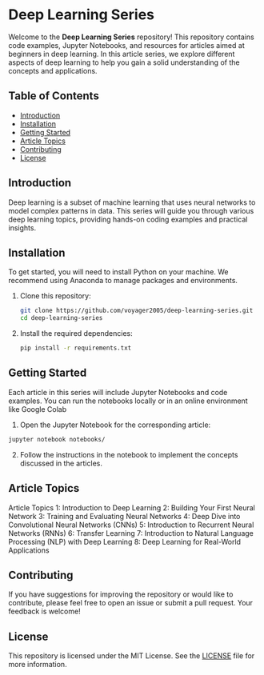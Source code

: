 # Deep Learning Series

Welcome to the **Deep Learning Series** repository! This repository contains code examples, Jupyter Notebooks, and resources for articles aimed at beginners in deep learning. In this article series, we explore different aspects of deep learning to help you gain a solid understanding of the concepts and applications.

## Table of Contents

- [Introduction](#introduction)
- [Installation](#installation)
- [Getting Started](#getting-started)
- [Article Topics](#article-topics)
- [Contributing](#contributing)
- [License](#license)

## Introduction

Deep learning is a subset of machine learning that uses neural networks to model complex patterns in data. This series will guide you through various deep learning topics, providing hands-on coding examples and practical insights.

## Installation

To get started, you will need to install Python on your machine. We recommend using Anaconda to manage packages and environments.

1. Clone this repository:
   ```bash
   git clone https://github.com/voyager2005/deep-learning-series.git
   cd deep-learning-series
2. Install the required dependencies:
    ```bash
    pip install -r requirements.txt

## Getting Started

Each article in this series will include Jupyter Notebooks and code examples. You can run the notebooks locally or in an online environment like Google Colab

1. Open the Jupyter Notebook for the corresponding article:
```bash
jupyter notebook notebooks/
```
2. Follow the instructions in the notebook to implement the concepts discussed in the articles.

## Article Topics

Article Topics
1: Introduction to Deep Learning
2: Building Your First Neural Network
3: Training and Evaluating Neural Networks
4: Deep Dive into Convolutional Neural Networks (CNNs)
5: Introduction to Recurrent Neural Networks (RNNs)
6: Transfer Learning
7: Introduction to Natural Language Processing (NLP) with Deep Learning
8: Deep Learning for Real-World Applications

## Contributing
If you have suggestions for improving the repository or would like to contribute, please feel free to open an issue or submit a pull request. Your feedback is welcome!

## License

This repository is licensed under the MIT License. See the [LICENSE](LICENSE) file for more information.
